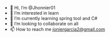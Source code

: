 - 👋 Hi, I’m @Jhonnier01
- 👀 I’m interested in learn
- 🌱 I’m currently learning spring tool and C#
- 💞️ I’m looking to collaborate on all
- 📫 How to reach me joniergarcia2@gmail.com

<!---
Jhonnier01/Jhonnier01 is a ✨ special ✨ repository because its `README.md` (this file) appears on your GitHub profile.
You can click the Preview link to take a look at your changes.
--->
